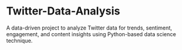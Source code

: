 # Twitter-Data-Analysis
A data-driven project to analyze Twitter data for trends, sentiment, engagement, and content insights using Python-based data science technique.
